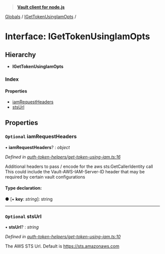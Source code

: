 > **[Vault client for node.js](../README.md)**

[Globals](../globals.md) / [IGetTokenUsingIamOpts](igettokenusingiamopts.md) /

# Interface: IGetTokenUsingIamOpts

## Hierarchy

* **IGetTokenUsingIamOpts**

### Index

#### Properties

* [iamRequestHeaders](igettokenusingiamopts.md#optional-iamrequestheaders)
* [stsUrl](igettokenusingiamopts.md#optional-stsurl)

## Properties

### `Optional` iamRequestHeaders

• **iamRequestHeaders**? : *object*

*Defined in [auth-token-helpers/get-token-using-iam.ts:16](https://github.com/theogravity/vault-tacular/blob/13bcf09/src/auth-token-helpers/get-token-using-iam.ts#L16)*

Additional headers to pass / encode for the aws sts:GetCallerIdentity call
This could include the Vault-AWS-IAM-Server-ID header that may be required by certain
vault configurations

#### Type declaration:

● \[▪ **key**: *string*\]: string

___

### `Optional` stsUrl

• **stsUrl**? : *string*

*Defined in [auth-token-helpers/get-token-using-iam.ts:10](https://github.com/theogravity/vault-tacular/blob/13bcf09/src/auth-token-helpers/get-token-using-iam.ts#L10)*

The AWS STS Url. Default is https://sts.amazonaws.com